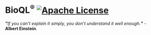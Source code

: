 # BioQL<sup>®</sup> [![Apache License](https://img.shields.io/badge/license-Apache-blue.svg)](https://github.com/BioQL/BioQL/blob/master/LICENSE)
<i><b>"</b>If you can't explain it simply, you don't understand it well enough.<b>"</b></i> - <b>Albert Einstein</b>.
